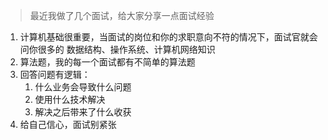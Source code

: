 > 最近我做了几个面试，给大家分享一点面试经验

1. 计算机基础很重要，当面试的岗位和你的求职意向不符的情况下，面试官就会问你很多的 数据结构、操作系统、计算机网络知识
2. 算法题，我的每一个面试都有不简单的算法题
3. 回答问题有逻辑：
   1. 什么业务会导致什么问题
   2. 使用什么技术解决
   3. 解决之后带来了什么收获
4. 给自己信心，面试别紧张